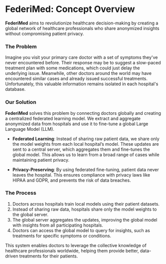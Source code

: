 # FederiMed: Concept Overview

**FederiMed** aims to revolutionize healthcare decision-making by creating a global network of healthcare professionals who share anonymized insights without compromising patient privacy.

### The Problem
Imagine you visit your primary care doctor with a set of symptoms they've never encountered before. Their response may be to suggest a slow-paced treatment plan with some medications, which could just delay the underlying issue. Meanwhile, other doctors around the world may have encountered similar cases and already issued successful treatments. Unfortunately, this valuable information remains isolated in each hospital's database.

### Our Solution
**FederiMed** solves this problem by connecting doctors globally and creating a centralized federated learning model. We extract and aggregate anonymized data from hospitals and use it to fine-tune a global Large Language Model (LLM). 

- **Federated Learning**: Instead of sharing raw patient data, we share only the model weights from each local hospital’s model. These updates are sent to a central server, which aggregates them and fine-tunes the global model. This allows us to learn from a broad range of cases while maintaining patient privacy.

- **Privacy-Preserving**: By using federated fine-tuning, patient data never leaves the hospital. This ensures compliance with privacy laws like HIPAA and GDPR, and prevents the risk of data breaches.

### The Process
1. Doctors across hospitals train local models using their patient datasets.
2. Instead of sharing raw data, hospitals share only the model weights to the global server.
3. The global server aggregates the updates, improving the global model with insights from all participating hospitals.
4. Doctors can access the global model to query for insights, such as treatments for specific symptoms or conditions.

This system enables doctors to leverage the collective knowledge of healthcare professionals worldwide, helping them provide better, data-driven treatments for their patients.
